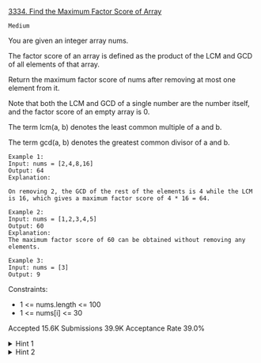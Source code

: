 [3334. Find the Maximum Factor Score of Array](https://leetcode.com/problems/find-the-maximum-factor-score-of-array/)

`Medium`

You are given an integer array nums.

The factor score of an array is defined as the product of the LCM and GCD of all elements of that array.

Return the maximum factor score of nums after removing at most one element from it.

Note that both the LCM and GCD of a single number are the number itself, and the factor score of an empty array is 0.

The term lcm(a, b) denotes the least common multiple of a and b.

The term gcd(a, b) denotes the greatest common divisor of a and b.

```
Example 1:
Input: nums = [2,4,8,16]
Output: 64
Explanation:

On removing 2, the GCD of the rest of the elements is 4 while the LCM is 16, which gives a maximum factor score of 4 * 16 = 64.

Example 2:
Input: nums = [1,2,3,4,5]
Output: 60
Explanation:
The maximum factor score of 60 can be obtained without removing any elements.

Example 3:
Input: nums = [3]
Output: 9
```

Constraints:

- 1 <= nums.length <= 100
- 1 <= nums[i] <= 30

Accepted
15.6K
Submissions
39.9K
Acceptance Rate
39.0%

<details>
<summary>Hint 1</summary>

Use brute force approach with two loops.

</details>
<details>
<summary>Hint 2</summary>

Optimize using prefix and suffix arrays.

</details>